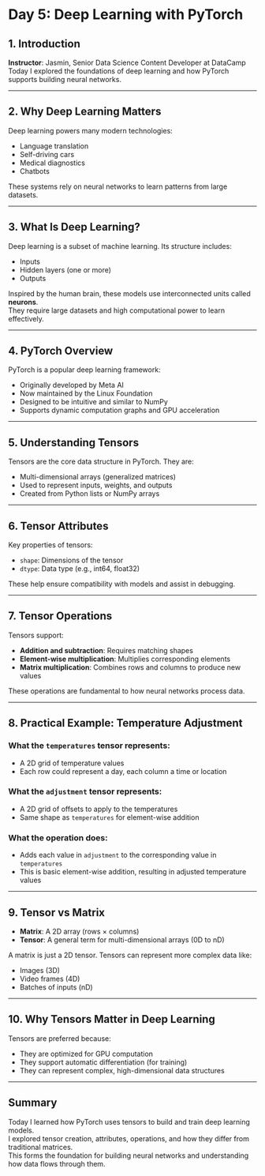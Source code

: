 # Day 5: Deep Learning with PyTorch

## 1. Introduction

**Instructor**: Jasmin, Senior Data Science Content Developer at DataCamp  
Today I explored the foundations of deep learning and how PyTorch supports building neural networks.

---

## 2. Why Deep Learning Matters

Deep learning powers many modern technologies:

- Language translation
- Self-driving cars
- Medical diagnostics
- Chatbots

These systems rely on neural networks to learn patterns from large datasets.

---

## 3. What Is Deep Learning?

Deep learning is a subset of machine learning. Its structure includes:

- Inputs
- Hidden layers (one or more)
- Outputs

Inspired by the human brain, these models use interconnected units called **neurons**.  
They require large datasets and high computational power to learn effectively.

---

## 4. PyTorch Overview

PyTorch is a popular deep learning framework:

- Originally developed by Meta AI
- Now maintained by the Linux Foundation
- Designed to be intuitive and similar to NumPy
- Supports dynamic computation graphs and GPU acceleration

---

## 5. Understanding Tensors

Tensors are the core data structure in PyTorch. They are:

- Multi-dimensional arrays (generalized matrices)
- Used to represent inputs, weights, and outputs
- Created from Python lists or NumPy arrays

---

## 6. Tensor Attributes

Key properties of tensors:

- `shape`: Dimensions of the tensor
- `dtype`: Data type (e.g., int64, float32)

These help ensure compatibility with models and assist in debugging.

---

## 7. Tensor Operations

Tensors support:

- **Addition and subtraction**: Requires matching shapes
- **Element-wise multiplication**: Multiplies corresponding elements
- **Matrix multiplication**: Combines rows and columns to produce new values

These operations are fundamental to how neural networks process data.

---

## 8. Practical Example: Temperature Adjustment

### What the `temperatures` tensor represents:

- A 2D grid of temperature values
- Each row could represent a day, each column a time or location

### What the `adjustment` tensor represents:

- A 2D grid of offsets to apply to the temperatures
- Same shape as `temperatures` for element-wise addition

### What the operation does:

- Adds each value in `adjustment` to the corresponding value in `temperatures`
- This is basic element-wise addition, resulting in adjusted temperature values

---

## 9. Tensor vs Matrix

- **Matrix**: A 2D array (rows × columns)
- **Tensor**: A general term for multi-dimensional arrays (0D to nD)

A matrix is just a 2D tensor. Tensors can represent more complex data like:

- Images (3D)
- Video frames (4D)
- Batches of inputs (nD)

---

## 10. Why Tensors Matter in Deep Learning

Tensors are preferred because:

- They are optimized for GPU computation
- They support automatic differentiation (for training)
- They can represent complex, high-dimensional data structures

---

## Summary

Today I learned how PyTorch uses tensors to build and train deep learning models.  
I explored tensor creation, attributes, operations, and how they differ from traditional matrices.  
This forms the foundation for building neural networks and understanding how data flows through them.


